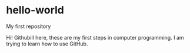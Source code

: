 # hello-world
My first repository

Hi!
Githubill here, these are my first steps in computer programming. 
I am trying to learn how to use GitHub.
